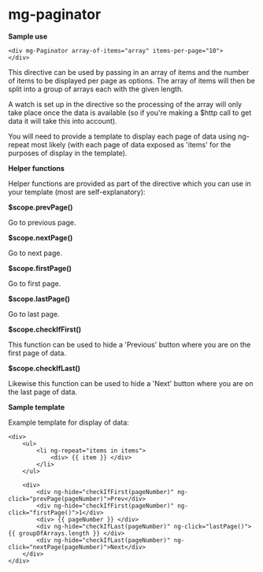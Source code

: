 mg-paginator
============

**Sample use**

    <div mg-Paginator array-of-items="array" items-per-page="10">
    </div>
    
This directive can be used by passing in an array of items and the number of items to be displayed per page as options. The array of items will then be split into a group of arrays each with the given length.

A watch is set up in the directive so the processing of the array will only take place once the data is available (so if you're making a $http call to get data it will take this into account).

You will need to provide a template to display each page of data using ng-repeat most likely (with each page of data exposed as 'items' for the purposes of display in the template). 

**Helper functions**

Helper functions are provided as part of the directive which you can use in your template (most are self-explanatory):

**$scope.prevPage()**
    
Go to previous page.

**$scope.nextPage()**

Go to next page.
    
**$scope.firstPage()**

Go to first page.

**$scope.lastPage()**

Go to last page.

**$scope.checkIfFirst()**
    
This function can be used to hide a 'Previous' button where you are on the first page of data.

**$scope.checkIfLast()**

Likewise this function can be used to hide a 'Next' button where you are on the last page of data. 

**Sample template**

Example template for display of data:

    <div>
        <ul>
            <li ng-repeat="items in items">
                <div> {{ item }} </div>
            </li>
        </ul>

        <div>
            <div ng-hide="checkIfFirst(pageNumber)" ng-click="prevPage(pageNumber)">Prev</div>
            <div ng-hide="checkIfFirst(pageNumber)" ng-click="firstPage()">1</div>
            <div> {{ pageNumber }} </div>
            <div ng-hide="checkIfLast(pageNumber)" ng-click="lastPage()"> {{ groupOfArrays.length }} </div>
            <div ng-hide="checkIfLast(pageNumber)" ng-click="nextPage(pageNumber)">Next</div>
        </div>
    </div>
